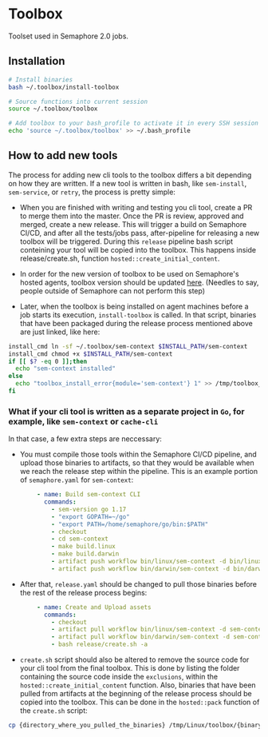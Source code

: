 # Toolbox

Toolset used in Semaphore 2.0 jobs.

## Installation

``` bash
# Install binaries
bash ~/.toolbox/install-toolbox

# Source functions into current session
source ~/.toolbox/toolbox

# Add toolbox to your bash_profile to activate it in every SSH session
echo 'source ~/.toolbox/toolbox' >> ~/.bash_profile
```

## How to add new tools

The process for adding new cli tools to the toolbox differs a bit depending on how they are written. If a new tool is written in
bash, like `sem-install`, `sem-service`, or `retry`, the process is pretty simple:
 
  - When  you are finished with writing and testing you cli tool, create a PR to merge them into the master. Once the PR is review, approved and merged, create a new release. This will trigger a build on Semaphore CI/CD, and after all the tests/jobs pass, after-pipeline for releasing a new toolbox will be triggered. During this `release` pipeline bash script conteining your tool will be copied into the toolbox. This happens 
  inside release/create.sh, function `hosted::create_initial_content`.

  - In order for the new version of toolbox to be used on Semaphore's hosted agents, toolbox version should be updated [here](https://github.com/renderedtext/s2-platform/blob/master/Makefile). (Needles to say,
people outside of Semaphore can not perform this step)

  - Later, when the toolbox is being installed on agent machines before a job starts its execution, `install-toolbox` is called.
  In that script, binaries that have been packaged during the release process mentioned above are just linked, like here:

``` bash
install_cmd ln -sf ~/.toolbox/sem-context $INSTALL_PATH/sem-context
install_cmd chmod +x $INSTALL_PATH/sem-context
if [[ $? -eq 0 ]];then
  echo "sem-context installed"
else
  echo "toolbox_install_error{module='sem-context'} 1" >> /tmp/toolbox_metrics
fi
```

### What if your cli tool is written as a separate project in `Go`, for example, like `sem-context` or `cache-cli`

In that case, a few extra steps are neccessary:

  - You must compile those tools within the Semaphore CI/CD pipeline, and upload those binaries to artifacts, so that they would be available when
  we reach the release step within the pipeline. This is an example portion of `semaphore.yaml` for `sem-context`:
  
``` yaml
        - name: Build sem-context CLI
          commands:
            - sem-version go 1.17
            - "export GOPATH=~/go"
            - "export PATH=/home/semaphore/go/bin:$PATH"
            - checkout
            - cd sem-context
            - make build.linux
            - make build.darwin
            - artifact push workflow bin/linux/sem-context -d bin/linux/sem-context
            - artifact push workflow bin/darwin/sem-context -d bin/darwin/sem-context
```
  - After that, `release.yaml` should be changed to pull those binaries before the rest of the release process begins:

``` yaml
        - name: Create and Upload assets
          commands:
            - checkout
            - artifact pull workflow bin/linux/sem-context -d sem-context/bin/linux/sem-context
            - artifact pull workflow bin/darwin/sem-context -d sem-context/bin/darwin/sem-context
            - bash release/create.sh -a
```
  - `create.sh` script should also be altered to remove the source code for your cli tool from the final toolbox. This is done by listing the folder containing the source code inside the `exclusions`, within the `hosted::create_initial_content` function. Also, binaries that have been pulled from
artifacts at the beginning of the release process should be copied into the toolbox. This can be done in the `hosted::pack` function of the `create.sh` script:

``` bash
cp {directory_where_you_pulled_the_binaries} /tmp/Linux/toolbox/{binary_name}
```
  

